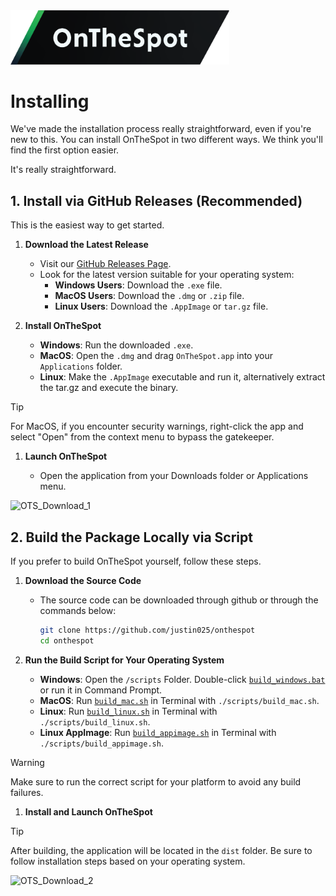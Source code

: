 <picture>
  <source media="(prefers-color-scheme: dark)" srcset="../assets/01_Logo/Repository-Cover.png">
  <source media="(prefers-color-scheme: light)" srcset="../assets/01_Logo/Repository-Cover.png">
  <img src="../assets/01_Logo/Repository-Cover.png" alt="Logo of OnTheSpot" width="350">
</picture>

<br>

# Installing

We've made the installation process really straightforward, even if you're new to this. You can install OnTheSpot in two different ways. We think you'll find the first option easier. 

It's really straightforward.

## 1. Install via GitHub Releases (Recommended)

This is the easiest way to get started.

1. **Download the Latest Release**

   - Visit our [GitHub Releases Page](https://github.com/justin025/onthespot/releases).
   - Look for the latest version suitable for your operating system:
     - **Windows Users**: Download the `.exe` file.
     - **MacOS Users**: Download the `.dmg` or `.zip` file.
     - **Linux Users**: Download the `.AppImage` or `tar.gz` file.

2. **Install OnTheSpot**

   - **Windows**: Run the downloaded `.exe`.
   - **MacOS**: Open the `.dmg` and drag `OnTheSpot.app` into your `Applications` folder.
   - **Linux**: Make the `.AppImage` executable and run it, alternatively extract the tar.gz and execute the binary.

> [!TIP]
> For MacOS, if you encounter security warnings, right-click the app and select "Open" from the context menu to bypass the gatekeeper.

1. **Launch OnTheSpot**

   - Open the application from your Downloads folder or Applications menu.

![OTS_Download_1](../assets/03_GIFs/GIF_Download-1.gif)

## 2. Build the Package Locally via Script

If you prefer to build OnTheSpot yourself, follow these steps.

1. **Download the Source Code**

   - The source code can be downloaded through github or through the commands below:

     ```bash
     git clone https://github.com/justin025/onthespot
     cd onthespot
     ```

2. **Run the Build Script for Your Operating System**

   - **Windows**: Open the `/scripts` Folder. Double-click [`build_windows.bat`](scripts/build_windows.bat) or run it in Command Prompt.
   - **MacOS**: Run [`build_mac.sh`](scripts/build_mac.sh) in Terminal with `./scripts/build_mac.sh`.
   - **Linux**: Run [`build_linux.sh`](scripts/build_linux.sh) in Terminal with `./scripts/build_linux.sh`.
   - **Linux AppImage**: Run [`build_appimage.sh`](scripts/build_appimage.sh) in Terminal with `./scripts/build_appimage.sh`.

> [!WARNING]
> Make sure to run the correct script for your platform to avoid any build failures.

1. **Install and Launch OnTheSpot**

> [!TIP]
> After building, the application will be located in the `dist` folder. Be sure to follow installation steps based on your operating system.

![OTS_Download_2](../assets/03_GIFs/GIF_Download-2.gif)
